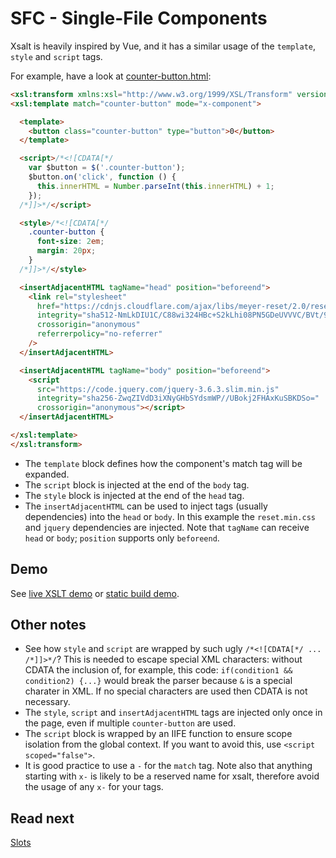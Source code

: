 # SFC - Single-File Components

Xsalt is heavily inspired by Vue, and it has a similar usage of the `template`, `style` and `script` tags.

For example, have a look at [counter-button.html](./components/counter-button.html):
```html
<xsl:transform xmlns:xsl="http://www.w3.org/1999/XSL/Transform" version="1.0">
<xsl:template match="counter-button" mode="x-component">

  <template>
    <button class="counter-button" type="button">0</button>
  </template>

  <script>/*<![CDATA[*/
    var $button = $('.counter-button');
    $button.on('click', function () {
      this.innerHTML = Number.parseInt(this.innerHTML) + 1;
    });
  /*]]>*/</script>

  <style>/*<![CDATA[*/
    .counter-button {
      font-size: 2em;
      margin: 20px;
    }
  /*]]>*/</style>

  <insertAdjacentHTML tagName="head" position="beforeend">
    <link rel="stylesheet"
      href="https://cdnjs.cloudflare.com/ajax/libs/meyer-reset/2.0/reset.min.css"
      integrity="sha512-NmLkDIU1C/C88wi324HBc+S2kLhi08PN5GDeUVVVC/BVt/9Izdsc9SVeVfA1UZbY3sHUlDSyRXhCzHfr6hmPPw=="
      crossorigin="anonymous"
      referrerpolicy="no-referrer"
    />
  </insertAdjacentHTML>

  <insertAdjacentHTML tagName="body" position="beforeend">
    <script
      src="https://code.jquery.com/jquery-3.6.3.slim.min.js"
      integrity="sha256-ZwqZIVdD3iXNyGHbSYdsmWP//UBokj2FHAxKuSBKDSo="
      crossorigin="anonymous"></script>
  </insertAdjacentHTML>

</xsl:template>
</xsl:transform>
```

- The `template` block defines how the component's match tag will be expanded.
- The `script` block is injected at the end of the `body` tag.
- The `style` block is injected at the end of the `head` tag.
- The `insertAdjacentHTML` can be used to inject tags (usually dependencies) into the `head` or `body`. In this example the `reset.min.css` and `jquery` dependencies are injected. Note that `tagName` can receive `head` or `body`; `position` supports only `beforeend`.

## Demo

See [live XSLT demo](https://raw.githack.com/francescozaniol/xsalt/master/examples/sfc/index.xhtml) or [static build demo](https://raw.githack.com/francescozaniol/xsalt/master/examples/sfc/build.html).

## Other notes

- See how `style` and `script` are wrapped by such ugly `/*<![CDATA[*/ ... /*]]>*/`? This is needed to escape special XML characters: without CDATA the inclusion of, for example, this code: `if(condition1 && condition2) {...}` would break the parser because `&` is a special charater in XML. If no special characters are used then CDATA is not necessary.
- The `style`, `script` and `insertAdjacentHTML` tags are injected only once in the page, even if multiple `counter-button` are used.
- The `script` block is wrapped by an IIFE function to ensure scope isolation from the global context. If you want to avoid this, use `<script scoped="false">`.
- It is good practice to use a `-` for the `match` tag. Note also that anything starting with `x-` is likely to be a reserved name for xsalt, therefore avoid the usage of any `x-` for your tags.

## Read next

[Slots](../slots)
